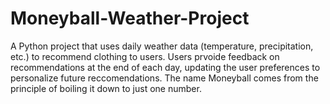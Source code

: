 # Moneyball-Weather-Project

A Python project that uses daily weather data (temperature, precipitation, etc.) to recommend clothing to users. Users prvoide feedback on recommendations at the end of each day, updating the user preferences to personalize future reccomendations. The name Moneyball comes from the principle of boiling it down to just one number.
